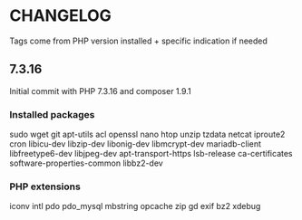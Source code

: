 # CHANGELOG

Tags come from PHP version installed + specific indication if needed

## 7.3.16

Initial commit with PHP 7.3.16 and composer 1.9.1

### Installed packages

sudo
wget
git
apt-utils
acl
openssl
nano
htop
unzip
tzdata
netcat
iproute2
cron
libicu-dev
libzip-dev
libonig-dev
libmcrypt-dev
mariadb-client
libfreetype6-dev
libjpeg-dev
apt-transport-https
lsb-release
ca-certificates
software-properties-common
libbz2-dev

### PHP extensions

iconv
intl
pdo
pdo_mysql
mbstring
opcache
zip
gd
exif
bz2
xdebug
